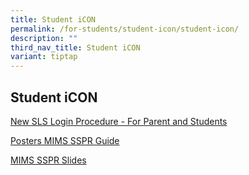 ```yaml
---
title: Student iCON
permalink: /for-students/student-icon/student-icon/
description: ""
third_nav_title: Student iCON
variant: tiptap
---
```

<h2><strong>Student iCON</strong></h2>
<p><a href="/files/new%20sls%20login%20procedure%20-%20for%20parent%20and%20students.pdf" rel="noopener noreferrer nofollow" target="_blank">New SLS Login Procedure - For Parent and Students</a>
</p>
<p></p>
<p><a href="/files/SLS/Posters_MIMS_SSPR_Guide.pdf" rel="noopener nofollow" target="_blank">Posters MIMS SSPR Guide</a>
</p>
<p></p>
<p><a href="/files/SLS/MIMS_SSPR_Slides.pdf" rel="noopener nofollow" target="_blank">MIMS SSPR Slides</a>
</p>
<p></p>
<p></p>
